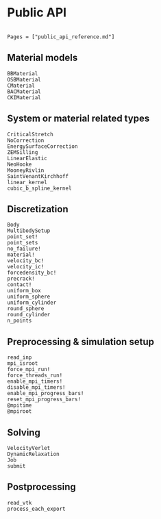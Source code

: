 # Public API

```@meta

```

```@contents
Pages = ["public_api_reference.md"]
```

## Material models
```@docs
BBMaterial
OSBMaterial
CMaterial
BACMaterial
CKIMaterial
```

## System or material related types
```@docs
CriticalStretch
NoCorrection
EnergySurfaceCorrection
ZEMSilling
LinearElastic
NeoHooke
MooneyRivlin
SaintVenantKirchhoff
linear_kernel
cubic_b_spline_kernel
```

## Discretization
```@docs
Body
MultibodySetup
point_set!
point_sets
no_failure!
material!
velocity_bc!
velocity_ic!
forcedensity_bc!
precrack!
contact!
uniform_box
uniform_sphere
uniform_cylinder
round_sphere
round_cylinder
n_points
```

## Preprocessing & simulation setup
```@docs
read_inp
mpi_isroot
force_mpi_run!
force_threads_run!
enable_mpi_timers!
disable_mpi_timers!
enable_mpi_progress_bars!
reset_mpi_progress_bars!
@mpitime
@mpiroot
```

## Solving
```@docs
VelocityVerlet
DynamicRelaxation
Job
submit
```

## Postprocessing
```@docs
read_vtk
process_each_export
```